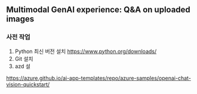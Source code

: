 ## Multimodal GenAI experience: Q&A on uploaded images

### 사전 작업
1. Python 최신 버전 설치
https://www.python.org/downloads/
2. Git 설치
3. azd 설

https://azure.github.io/ai-app-templates/repo/azure-samples/openai-chat-vision-quickstart/

